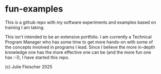 # fun-examples
This is a github repo with my software experiments and examples based on training I am taking.

This isn't intended to be an extensive portfolio.  I am currently a Technical Program Manager
who has some time to get more hands-on with some of the concepts involved in programs I
lead.  Since I believe the more in-depth knowledge one has the more effective one can be
(and the more fun one has :-)), I have started this repo.

(c) Julie Fleischer 2025
